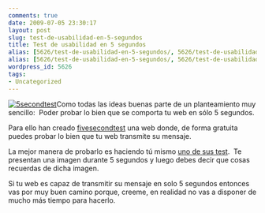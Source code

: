```yaml
---
comments: true
date: 2009-07-05 23:30:17
layout: post
slug: test-de-usabilidad-en-5-segundos
title: Test de usabilidad en 5 segundos
alias: [5626/test-de-usabilidad-en-5-segundos/, 5626/test-de-usabilidad-en-5-segundos]
alias: [5626/test-de-usabilidad-en-5-segundos/, 5626/test-de-usabilidad-en-5-segundos]
wordpress_id: 5626
tags:
- Uncategorized
---
```


[![5secondtest](http://blog.alvareznavarro.es/images/2009/09/5secondtest.jpg)](http://fivesecondtest.com/)Como todas las ideas buenas parte de un planteamiento muy sencillo:  Poder probar lo bien que se comporta tu web en sólo 5 segundos.

Para ello han creado [fivesecondtest](http://fivesecondtest.com/) una web donde, de forma gratuita puedes probar lo bien que tu web transmite su mensaje.

La mejor manera de probarlo es haciendo tú mismo [uno de sus test](http://fivesecondtest.com/test/random).  Te presentan una imagen durante 5 segundos y luego debes decir que cosas recuerdas de dicha imagen.

Si tu web es capaz de transmitir su mensaje en solo 5 segundos entonces vas por muy buen camino porque, creeme, en realidad no vas a disponer de mucho más tiempo para hacerlo.
